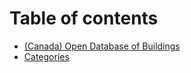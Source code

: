 # Table of contents

* [(Canada) Open Database of Buildings](README.md)
* [Categories](categories.md)
